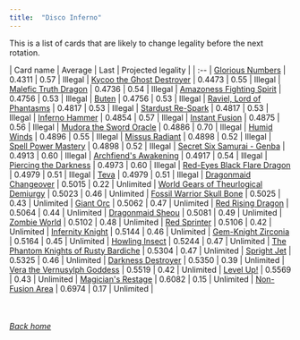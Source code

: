 ```yaml
---
title:  "Disco Inferno"
---
```


This is a list of cards that are likely to change legality before the next rotation.

| Card name | Average | Last | Projected legality |
| :-- |
[Glorious Numbers](https://db.ygoprodeck.com/card/?search=Glorious%20Numbers) | 0.4311 | 0.57 | Illegal |
[Kycoo the Ghost Destroyer](https://db.ygoprodeck.com/card/?search=Kycoo%20the%20Ghost%20Destroyer) | 0.4473 | 0.55 | Illegal |
[Malefic Truth Dragon](https://db.ygoprodeck.com/card/?search=Malefic%20Truth%20Dragon) | 0.4736 | 0.54 | Illegal |
[Amazoness Fighting Spirit](https://db.ygoprodeck.com/card/?search=Amazoness%20Fighting%20Spirit) | 0.4756 | 0.53 | Illegal |
[Buten](https://db.ygoprodeck.com/card/?search=Buten) | 0.4756 | 0.53 | Illegal |
[Raviel, Lord of Phantasms](https://db.ygoprodeck.com/card/?search=Raviel,%20Lord%20of%20Phantasms) | 0.4817 | 0.53 | Illegal |
[Stardust Re-Spark](https://db.ygoprodeck.com/card/?search=Stardust%20Re-Spark) | 0.4817 | 0.53 | Illegal |
[Inferno Hammer](https://db.ygoprodeck.com/card/?search=Inferno%20Hammer) | 0.4854 | 0.57 | Illegal |
[Instant Fusion](https://db.ygoprodeck.com/card/?search=Instant%20Fusion) | 0.4875 | 0.56 | Illegal |
[Mudora the Sword Oracle](https://db.ygoprodeck.com/card/?search=Mudora%20the%20Sword%20Oracle) | 0.4886 | 0.70 | Illegal |
[Humid Winds](https://db.ygoprodeck.com/card/?search=Humid%20Winds) | 0.4896 | 0.55 | Illegal |
[Missus Radiant](https://db.ygoprodeck.com/card/?search=Missus%20Radiant) | 0.4898 | 0.52 | Illegal |
[Spell Power Mastery](https://db.ygoprodeck.com/card/?search=Spell%20Power%20Mastery) | 0.4898 | 0.52 | Illegal |
[Secret Six Samurai - Genba](https://db.ygoprodeck.com/card/?search=Secret%20Six%20Samurai%20-%20Genba) | 0.4913 | 0.60 | Illegal |
[Archfiend's Awakening](https://db.ygoprodeck.com/card/?search=Archfiend's%20Awakening) | 0.4917 | 0.54 | Illegal |
[Piercing the Darkness](https://db.ygoprodeck.com/card/?search=Piercing%20the%20Darkness) | 0.4973 | 0.60 | Illegal |
[Red-Eyes Black Flare Dragon](https://db.ygoprodeck.com/card/?search=Red-Eyes%20Black%20Flare%20Dragon) | 0.4979 | 0.51 | Illegal |
[Teva](https://db.ygoprodeck.com/card/?search=Teva) | 0.4979 | 0.51 | Illegal |
[Dragonmaid Changeover](https://db.ygoprodeck.com/card/?search=Dragonmaid%20Changeover) | 0.5015 | 0.22 | Unlimited |
[World Gears of Theurlogical Demiurgy](https://db.ygoprodeck.com/card/?search=World%20Gears%20of%20Theurlogical%20Demiurgy) | 0.5023 | 0.46 | Unlimited |
[Fossil Warrior Skull Bone](https://db.ygoprodeck.com/card/?search=Fossil%20Warrior%20Skull%20Bone) | 0.5025 | 0.43 | Unlimited |
[Giant Orc](https://db.ygoprodeck.com/card/?search=Giant%20Orc) | 0.5062 | 0.47 | Unlimited |
[Red Rising Dragon](https://db.ygoprodeck.com/card/?search=Red%20Rising%20Dragon) | 0.5064 | 0.44 | Unlimited |
[Dragonmaid Sheou](https://db.ygoprodeck.com/card/?search=Dragonmaid%20Sheou) | 0.5081 | 0.49 | Unlimited |
[Zombie World](https://db.ygoprodeck.com/card/?search=Zombie%20World) | 0.5102 | 0.48 | Unlimited |
[Red Sprinter](https://db.ygoprodeck.com/card/?search=Red%20Sprinter) | 0.5106 | 0.42 | Unlimited |
[Infernity Knight](https://db.ygoprodeck.com/card/?search=Infernity%20Knight) | 0.5144 | 0.46 | Unlimited |
[Gem-Knight Zirconia](https://db.ygoprodeck.com/card/?search=Gem-Knight%20Zirconia) | 0.5164 | 0.45 | Unlimited |
[Howling Insect](https://db.ygoprodeck.com/card/?search=Howling%20Insect) | 0.5244 | 0.47 | Unlimited |
[The Phantom Knights of Rusty Bardiche](https://db.ygoprodeck.com/card/?search=The%20Phantom%20Knights%20of%20Rusty%20Bardiche) | 0.5304 | 0.47 | Unlimited |
[Spright Jet](https://db.ygoprodeck.com/card/?search=Spright%20Jet) | 0.5325 | 0.46 | Unlimited |
[Darkness Destroyer](https://db.ygoprodeck.com/card/?search=Darkness%20Destroyer) | 0.5350 | 0.39 | Unlimited |
[Vera the Vernusylph Goddess](https://db.ygoprodeck.com/card/?search=Vera%20the%20Vernusylph%20Goddess) | 0.5519 | 0.42 | Unlimited |
[Level Up!](https://db.ygoprodeck.com/card/?search=Level%20Up!) | 0.5569 | 0.43 | Unlimited |
[Magician's Restage](https://db.ygoprodeck.com/card/?search=Magician's%20Restage) | 0.6082 | 0.15 | Unlimited |
[Non-Fusion Area](https://db.ygoprodeck.com/card/?search=Non-Fusion%20Area) | 0.6974 | 0.17 | Unlimited |

<br>

###### [Back home](index)